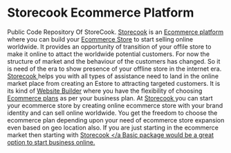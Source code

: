 # Storecook Ecommerce Platform
Public Code Repository Of StoreCook.
<a href="https://storecook.com">Storecook</a> is an <a href="https://we.storecook.com/">Ecommerce platform </a> where you can build your <a href="https://we.storecook.com/">Ecommerce Store</a> to start selling online worldwide. It provides an opportunity of transition of your offile store to make it online to attact the worldwide potential customers. For now the structure of market and the behaviour of the customers has changed. So it is need of the era to show presence of your offline store in the internet era. 
<a href="https://we.storecook.com/">Storecook </a> helps you with all types of assistance need to land in the online market place from creating an Estore to attracting targeted customers. It is its kind of <a href="https://we.storecook.com/">Website Builder</a> where you have the flexibility of choosing <a href="https://we.storecook.com/">Ecommerce plans</a> as per your business plan. 
At <a href="https://we.storecook.com/">Storecook </a> you can start your ecommerce store by creating online ecommerce store with your brand identity and can sell online worldwide. You get the freedom to choose the ecommerce plan depending upon your need of ecommerce store expansion even based on geo location also. If you are just starting in the ecommerce market then starting with <a href="https://we.storecook.com/">Storecook </a Basic package would be a great option to start business online. 
